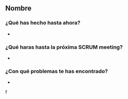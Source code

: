 ## Nombre
### ¿Qué has hecho hasta ahora?
- 
### ¿Qué haras hasta la próxima SCRUM meeting?
- 
### ¿Con qué problemas te has encontrado?
- 
f